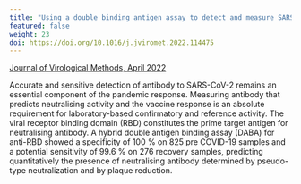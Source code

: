 ```yaml
---
title: "Using a double binding antigen assay to detect and measure SARS-CoV-2 antibodies"
featured: false
weight: 23
doi: https://doi.org/10.1016/j.jviromet.2022.114475
---
```


[Journal of Virological Methods, April 2022]({{page.doi}})

Accurate and sensitive detection of antibody to SARS-CoV-2 remains an essential component of the pandemic response. 
Measuring antibody that predicts neutralising activity and the vaccine response is an absolute requirement for laboratory-based confirmatory and reference activity.
The viral receptor binding domain (RBD) constitutes the prime target antigen for neutralising antibody. A hybrid double antigen binding assay (DABA) for anti-RBD showed a specificity of 100 % on 825 pre COVID-19 samples and a potential sensitivity of 99.6 % on 276 recovery samples, predicting quantitatively the presence of neutralising antibody determined by pseudo-type neutralization and by plaque reduction.
